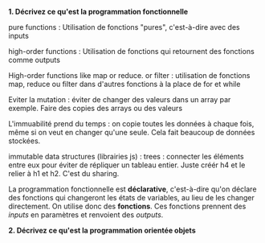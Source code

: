 **1. Décrivez ce qu'est la programmation fonctionnelle**

pure functions : Utilisation de fonctions "pures", c'est-à-dire avec des inputs

high-order functions : Utilisation de fonctions qui retournent des fonctions comme outputs

High-order functions like map or reduce. or filter : utilisation de fonctions map, reduce ou filter dans d'autres fonctions à la place de for et while

Eviter la mutation : éviter de changer des valeurs dans un array par exemple. Faire des copies des arrays ou des valeurs

L'immuabilité prend du temps : on copie toutes les données à chaque fois, même si on veut en changer qu'une seule. Cela fait beaucoup de données stockées.

immutable data structures (librairies js) : trees : connecter les éléments entre eux pour éviter de répliquer un tableau entier. Juste créér h4 et le relier à h1 et h2. C'est du sharing.

La programmation fonctionnelle est **déclarative**, c'est-à-dire qu'on déclare des fonctions qui changeront les états de variables, au lieu de les changer directement. On utilise donc des **fonctions**. Ces fonctions prennent des *inputs* en paramètres et renvoient des *outputs*. 

**2. Décrivez ce qu'est la programmation orientée objets**

